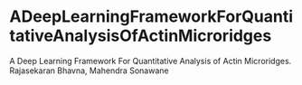 # ADeepLearningFrameworkForQuantitativeAnalysisOfActinMicroridges
A Deep Learning Framework For Quantitative Analysis of Actin Microridges. Rajasekaran Bhavna, Mahendra Sonawane
